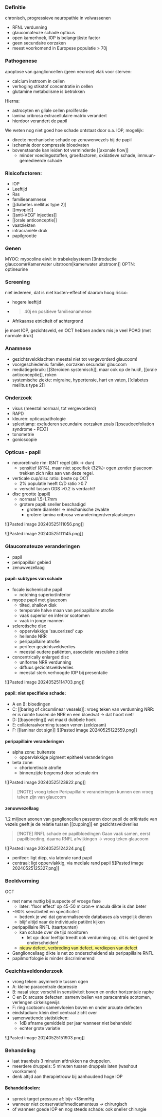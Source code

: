 ### Definitie
chronisch, progressieve neuropathie in volwassenen
- RFNL verdunning
- glaucomateuze schade opticus
- open kamerhoek, IOP is belangrijkste factor
- geen secundaire oorzaken
- meest voorkomend in Europese populatie > 70j

### Pathogenese

apoptose van ganglioncellen (geen necrose)
vlak voor sterven:
- calcium instroom in cellen
- verhoging stikstof concentratie in cellen
- glutamine metabolisme is betrokken

Hierna:
- astrocyten en gliale cellen proliferatie
- lamina cribrosa extracellulaire matrix verandert
- hierdoor verandert de papil

We weten nog niet goed hoe schade ontstaat door o.a. IOP, mogelijk:
- directe mechanische schade op zenuwenvezels bij de papil
- ischemie door compressie bloedvaten
- bovenstaande kan leiden tot verminderde [[axonale flow]] 
	- minder voedingsstoffen, groeifactoren, oxidatieve schade, immuun-gemedieerde schade

### Risicofactoren:
- IOP
- Leeftijd
- Ras
- familieanamnese
- [[diabetes mellitus type 2]]
- [[myopie]]
- [[anti-VEGF injecties]] 
- [[orale anticonceptie]] 
- vaatziekten
- intracraniële druk
- papilgrootte

### Genen
MYOC: myocoline eiwit in trabekelsysteem [[Introductie glaucoom#Kamerwater uitstroom|kamerwater uitstroom]]
OPTN: optineurine





### Screening
niet iedereen, dat is niet kosten-effectief
daarom hoog risico:
- hogere leeftijd
- >40j en positieve familieanamnese
- Afrikaanse etniciteit of achtergrond

je moet IOP, gezichtsveld, en OCT hebben
anders mis je veel POAG (met normale druk)

### Anamnese

- gezichtsveldklachten meestal niet tot vergevorderd glaucoom!
- voorgeschiedenis: familie, oorzaken secundair glaucoom
- mediatiegebruik: [[Steroïden systemisch]], maar ook op de huid!, [[orale anticonceptie]], roken
- systemische ziekte: migraine, hypertensie, hart en vaten, [[diabetes mellitus type 2]]

### Onderzoek
- visus (meestal normaal, tot vergevorderd)
- RAPD
- kleuren: opticuspathologie
- spleetlamp: excluderen secundaire oorzaken zoals [[pseudoexfoliation syndrome - PEX]] 
- tonometrie
- gonioscopie

### Opticus - papil
- neuroretinale rim: ISNT regel (dik -> dun)
	- sensitief (81%), maar niet specifiek (32%): ogen zonder glaucoom trekken zich niks aan van deze regel.
- verticale cup/disc ratio: beste op OCT
	- 2% populatie heeft C/D ratio >0.7
	- verschil tussen ODS >0.2 is verdacht!
- disc grootte (papil)
	- normaal 1.5-1.7mm
	- grotere papil: sneller beschadigd
		- grotere diameter -> mechanische zwakte
		- grotere lamina cribrosa veranderingen/verplaatsingen

![[Pasted image 20240525111056.png]]

![[Pasted image 20240525111145.png]]


### Glaucomateuze veranderingen
- papil
- peripapillair gebied
- zenuwvezellaag

#### papil: subtypes van schade
- focale ischemische papil
	- notching superior/inferior
- myope papil met glaucoom
	- tilted, shallow disk
	- temporale halve maan van peripapillaire atrofie
	- vaak superior en inferior scotomen
	- vaak in jonge mannen
- sclerotische disc
	- oppervlakkige 'saucerized' cup
	- hellende NRR
	- peripapillaire atrofie
	- perifeer gezichtsveldverlies
	- meestal oudere patiënten, associatie vasculaire ziekte
- concentrically enlarged disc
	- uniforme NRR verdunning
	- diffuus gezichtsveldverlies
	- meestal sterk verhoogde IOP bij presentatie

![[Pasted image 20240525114703.png]]

#### papil: niet specifieke schade:
- A en B: bloedingen
- C: [[baring of circumlinear vessels]]: vroeg teken van verdunning NRR: er is ruimte tussen de NRR en een bloedvat -> dat hoort niet!
- D: [[bayoneting]] vat maakt dubbele hoek
- E: collateraalvorming tussen venen (zeldzaam)
- F: [[laminar dot sign]] 
![[Pasted image 20240525122559.png]]

#### peripapillaire veranderingen
- alpha zone: buitenste 
	- oppervlakkige pigment epitheel veranderingen
- beta zone:
	- chorioretinale atrofie
	- binnenzijde begrensd door sclerale rim

![[Pasted image 20240525123922.png]]

> [!NOTE] vroeg teken
> Peripapillaire veranderingen kunnen een vroeg teken zijn van glaucoom
#### zenuwvezellaag

1.2 miljoen axonen van ganglioncellen passeren door papil
de oriëntatie van vezels geeft je de relatie tussen [[cupping]] en gezichtsveldverlies


> [!NOTE] RNFL schade en papilbloedingen
> Gaan vaak samen, eerst papilbloeding, daarna RNFL afwijkingen -> vroeg teken glaucoom


![[Pasted image 20240525124224.png]]

- perifeer: ligt diep, via laterale rand papil
- centraal: ligt oppervlakkig, via mediale rand papil
![[Pasted image 20240525125327.png]]


### Beeldvorming

OCT 
- met name nuttig bij suspecte of vroege fase
	- later: 'floor effect' op 45-50 micron-> macula dikte is dan beter
- ~90% sensitiviteit en specificiteit
	- bedenk je wel dat genormaliseerde databases als vergelijk dienen
	- blijf altijd naar de individuele patiënt kijken
- peripapillaire RNFL (taartpunten)
	- kan schade over de tijd monitoren
		- let op: door leeftijd treedt ook verdunning op, dit is niet goed te onderscheiden!
	- <span style="background:#fff88f">nieuw defect, verbreding van defect, verdiepen van defect</span>
- Ganglioncellaag dikte is net zo onderscheidend als peripapillaire RNFL
- papilmorfologie is minder discriminerend



### Gezichtsveldonderzoek

- vroeg teken: asymmetrie tussen ogen
- A: kleine paracentrale depressie
- B: nasal step: verschil in sensitiviteit boven en onder horizontale raphe
- C en D: arcuate defecten: samenvloeiien van paracentrale scotomen, verlengen cirkelsgewijs
- F: ring scotoom: samenvloeien boven en onder arcuate defecten
- eindstadium: klein deel centraal zicht over
- samenvattende statistieken:
	- 1dB afname gemiddeld per jaar wanneer niet behandeld
	- echter grote variatie

![[Pasted image 20240525151903.png]]

### Behandeling
- laat traanbuis 3 minuten afdrukken na druppelen.
- meerdere druppels: 5 minuten tussen druppels laten (washout voorkomen)
- denk altijd aan therapietrouw bij aanhoudend hoge IOP
#### Behandeldoelen:
- spreek target pressure af: bijv <18mmHg
- wanneer niet conservatief/medicamenteus -> chirurgisch
- of wanneer goede IOP en nog steeds schade: ook sneller chirurgie